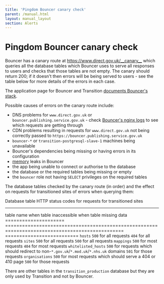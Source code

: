 ```yaml
---
title: 'Pingdom Bouncer canary check'
parent: /manual.html
layout: manual_layout
section: Alerts
---
```


# Pingdom Bouncer canary check

Bouncer has a canary route at <https://www.direct.gov.uk/__canary__>
which queries all the database tables which Bouncer uses to serve all
responses to users and checks that those tables are not empty. The
canary should return 200; if it doesn't then errors will be being served
to users - see the table below for more details of the errors in each
case.

The application page for Bouncer and Transition [documents Bouncer's
stack](applications/bouncer-and-transition.html#bouncer-s-stack).

Possible causes of errors on the canary route include:

-   DNS problems for `www.direct.gov.uk` or
    `bouncer.publishing.service.gov.uk` - check [Bouncer's nginx
    logs](https://kibana.publishing.service.gov.uk/kibana/#/dashboard/elasticsearch/Bouncer)
    to see which requests are getting through
-   CDN problems resulting in requests for `www.direct.gov.uk` not being
    correctly passed to `https://bouncer.publishing.service.gov.uk`
-   `bouncer-*` or `transition-postgresql-slave-1` machines being
    unavailable
-   Bouncer's dependencies being missing or having errors in its
    configuration
-   [memory](https://graphite.publishing.service.gov.uk/render/?width=600&height=300&target=alias(dashed(constantLine(6442450944)),%22critical%22)&target=alias(dashed(constantLine(4294967296)),%22warning%22)&target=bouncer-*_redirector.processes-app-bouncer.ps_rss&from=-2days)
    leaks in Bouncer
-   the app being unable to connect or authorise to the database
-   the database or the required tables being missing or empty
-   the `bouncer` role not having `SELECT` privileges on the required
    tables

The database tables checked by the canary route (in order) and the
effect on requests for transitioned sites of errors when querying them:

  Database table          HTTP status codes for requests for transitioned sites
  ----------------------- -----------------------------------------------------------------------------------------------------------------------------
  table name              when table inaccessible when table missing data
  =====================   ================================================================================================ ==========================
  `hosts`                 `500` for all requests `404` for all requests
  `sites`                 `500` for all requests `500` for all requests
  `mappings`              `500` for most requests `404` for most requests
  `whitelisted_hosts`     `500` for requests which should redirect to non-`*.gov.uk`/`*.mod.uk`/`*.nhs.uk` domains `501` for those requests
  `organisations`         `500` for most requests which should serve a 404 or 410 page `500` for those requests

There are other tables in the `transition_production` database but they
are only used by Transition and not by Bouncer.

